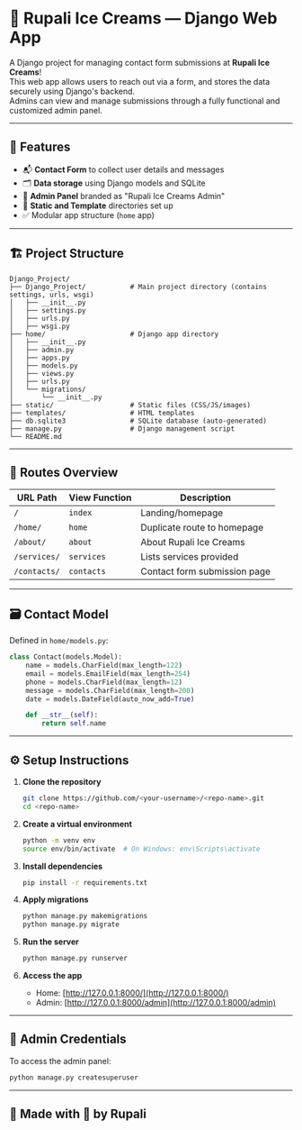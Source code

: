 # 🍨 Rupali Ice Creams — Django Web App

A Django project for managing contact form submissions at **Rupali Ice Creams**!  
This web app allows users to reach out via a form, and stores the data securely using Django's backend.  
Admins can view and manage submissions through a fully functional and customized admin panel.

---

## 🚀 Features

- 📬 **Contact Form** to collect user details and messages  
- 🗂 **Data storage** using Django models and SQLite  
- 🔐 **Admin Panel** branded as "Rupali Ice Creams Admin"  
- 🎨 **Static and Template** directories set up  
- ✅ Modular app structure (`home` app)

---

## 🏗️ Project Structure

```
Django_Project/
├── Django_Project/           # Main project directory (contains settings, urls, wsgi)
│   ├── __init__.py
│   ├── settings.py
│   ├── urls.py
│   ├── wsgi.py
├── home/                     # Django app directory
│   ├── __init__.py
│   ├── admin.py
│   ├── apps.py
│   ├── models.py
│   ├── views.py
│   ├── urls.py
│   └── migrations/
│       └── __init__.py
├── static/                   # Static files (CSS/JS/images)
├── templates/                # HTML templates
├── db.sqlite3                # SQLite database (auto-generated)
├── manage.py                 # Django management script
└── README.md

```

---

## 🧠 Routes Overview

| URL Path       | View Function  | Description                     |
|----------------|----------------|---------------------------------|
| `/`            | `index`        | Landing/homepage                |
| `/home/`       | `home`         | Duplicate route to homepage     |
| `/about/`      | `about`        | About Rupali Ice Creams         |
| `/services/`   | `services`     | Lists services provided         |
| `/contacts/`   | `contacts`     | Contact form submission page    |

---

## 🗃️ Contact Model

Defined in `home/models.py`:

```python
class Contact(models.Model):
    name = models.CharField(max_length=122)
    email = models.EmailField(max_length=254)
    phone = models.CharField(max_length=12)
    message = models.CharField(max_length=200)
    date = models.DateField(auto_now_add=True)

    def __str__(self):
        return self.name
```

---

## ⚙️ Setup Instructions

1. **Clone the repository**
   ```bash
   git clone https://github.com/<your-username>/<repo-name>.git
   cd <repo-name>
   ```

2. **Create a virtual environment**
   ```bash
   python -m venv env
   source env/bin/activate  # On Windows: env\Scripts\activate
   ```

3. **Install dependencies**
   ```bash
   pip install -r requirements.txt
   ```

4. **Apply migrations**
   ```bash
   python manage.py makemigrations
   python manage.py migrate
   ```

5. **Run the server**
   ```bash
   python manage.py runserver
   ```

6. **Access the app**
   - Home: [http://127.0.0.1:8000/](http://127.0.0.1:8000/)
   - Admin: [http://127.0.0.1:8000/admin](http://127.0.0.1:8000/admin)

---

## 🔐 Admin Credentials

To access the admin panel:

```bash
python manage.py createsuperuser
```

---

## 🧁 Made with 💖 by Rupali
